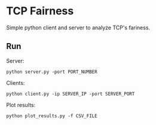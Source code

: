 # TCP Fairness

Simple python client and server to analyze TCP's fariness.

## Run

Server:
```
python server.py -port PORT_NUMBER
```

Clients:
```
python client.py -ip SERVER_IP -port SERVER_PORT
```

Plot results:
```
python plot_results.py -f CSV_FILE
```